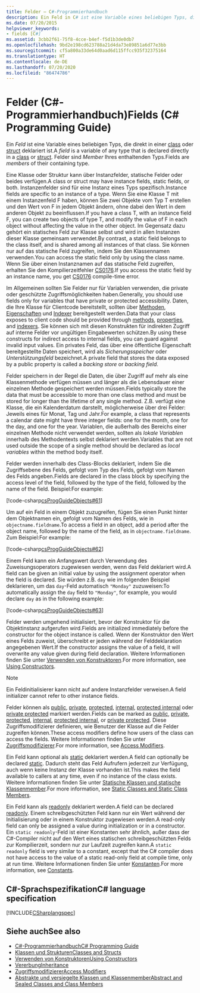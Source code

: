 ```yaml
---
title: Felder – C#-Programmierhandbuch
description: Ein Feld in C# ist eine Variable eines beliebigen Typs, die direkt in einer Klasse oder Struktur deklariert ist. Felder sind Member Ihres enthaltenden Typs.
ms.date: 07/20/2015
helpviewer_keywords:
- fields [C#]
ms.assetid: 3cbb2f61-75f8-4cce-b4ef-f5d1b3de0db7
ms.openlocfilehash: 9bd2e198cd623788a21d4da73e89851a6d77e3bb
ms.sourcegitcommit: cf5a800a33de64d0aad6d115ffcc935f32375164
ms.translationtype: HT
ms.contentlocale: de-DE
ms.lasthandoff: 07/20/2020
ms.locfileid: "86474786"
---
```

# <a name="fields-c-programming-guide"></a><span data-ttu-id="b60a4-104">Felder (C#-Programmierhandbuch)</span><span class="sxs-lookup"><span data-stu-id="b60a4-104">Fields (C# Programming Guide)</span></span>

<span data-ttu-id="b60a4-105">Ein *Feld* ist eine Variable eines beliebigen Typs, die direkt in einer [class](../../language-reference/keywords/class.md) oder [struct](../../language-reference/builtin-types/struct.md) deklariert ist.</span><span class="sxs-lookup"><span data-stu-id="b60a4-105">A *field* is a variable of any type that is declared directly in a [class](../../language-reference/keywords/class.md) or [struct](../../language-reference/builtin-types/struct.md).</span></span> <span data-ttu-id="b60a4-106">Felder sind *Member* Ihres enthaltenden Typs.</span><span class="sxs-lookup"><span data-stu-id="b60a4-106">Fields are *members* of their containing type.</span></span>

<span data-ttu-id="b60a4-107">Eine Klasse oder Struktur kann über Instanzfelder, statische Felder oder beides verfügen.</span><span class="sxs-lookup"><span data-stu-id="b60a4-107">A class or struct may have instance fields, static fields, or both.</span></span> <span data-ttu-id="b60a4-108">Instanzenfelder sind für eine Instanz eines Typs spezifisch.</span><span class="sxs-lookup"><span data-stu-id="b60a4-108">Instance fields are specific to an instance of a type.</span></span> <span data-ttu-id="b60a4-109">Wenn Sie eine Klasse T mit einem Instanzenfeld F haben, können Sie zwei Objekte vom Typ T erstellen und den Wert von F in jedem Objekt ändern, ohne dabei den Wert in dem anderen Objekt zu beeinflussen.</span><span class="sxs-lookup"><span data-stu-id="b60a4-109">If you have a class T, with an instance field F, you can create two objects of type T, and modify the value of F in each object without affecting the value in the other object.</span></span> <span data-ttu-id="b60a4-110">Im Gegensatz dazu gehört ein statisches Feld zur Klasse selbst und wird in allen Instanzen dieser Klasse gemeinsam verwendet.</span><span class="sxs-lookup"><span data-stu-id="b60a4-110">By contrast, a static field belongs to the class itself, and is shared among all instances of that class.</span></span> <span data-ttu-id="b60a4-111">Sie können nur auf das statische Feld zugreifen, indem Sie den Klassennamen verwenden.</span><span class="sxs-lookup"><span data-stu-id="b60a4-111">You can access the static field only by using the class name.</span></span> <span data-ttu-id="b60a4-112">Wenn Sie über einen Instanznamen auf das statische Feld zugreifen, erhalten Sie den Kompilierzeitfehler [CS0176](../../misc/cs0176.md).</span><span class="sxs-lookup"><span data-stu-id="b60a4-112">If you access the static field by an instance name, you get [CS0176](../../misc/cs0176.md) compile-time error.</span></span>

<span data-ttu-id="b60a4-113">Im Allgemeinen sollten Sie Felder nur für Variablen verwenden, die private oder geschützte Zugriffsmöglichkeiten haben.</span><span class="sxs-lookup"><span data-stu-id="b60a4-113">Generally, you should use fields only for variables that have private or protected accessibility.</span></span> <span data-ttu-id="b60a4-114">Daten, die Ihre Klasse für Clientcode bereitstellt, sollten über [Methoden](./methods.md), [Eigenschaften](./properties.md) und [Indexer](../indexers/index.md) bereitgestellt werden.</span><span class="sxs-lookup"><span data-stu-id="b60a4-114">Data that your class exposes to client code should be provided through [methods](./methods.md), [properties](./properties.md), and [indexers](../indexers/index.md).</span></span> <span data-ttu-id="b60a4-115">Sie können sich mit diesen Konstrukten für indirekten Zugriff auf interne Felder vor ungültigen Eingabewerten schützen.</span><span class="sxs-lookup"><span data-stu-id="b60a4-115">By using these constructs for indirect access to internal fields, you can guard against invalid input values.</span></span> <span data-ttu-id="b60a4-116">Ein privates Feld, das über eine öffentliche Eigenschaft bereitgestellte Daten speichert, wird als *Sicherungsspeicher* oder *Unterstützungsfeld* bezeichnet.</span><span class="sxs-lookup"><span data-stu-id="b60a4-116">A private field that stores the data exposed by a public property is called a *backing store* or *backing field*.</span></span>

<span data-ttu-id="b60a4-117">Felder speichern in der Regel die Daten, die über Zugriff auf mehr als eine Klassenmethode verfügen müssen und länger als die Lebensdauer einer einzelnen Methode gespeichert werden müssen.</span><span class="sxs-lookup"><span data-stu-id="b60a4-117">Fields typically store the data that must be accessible to more than one class method and must be stored for longer than the lifetime of any single method.</span></span> <span data-ttu-id="b60a4-118">Z.B. verfügt eine Klasse, die ein Kalenderdatum darstellt, möglicherweise über drei Felder: Jeweils eines für Monat, Tag und Jahr.</span><span class="sxs-lookup"><span data-stu-id="b60a4-118">For example, a class that represents a calendar date might have three integer fields: one for the month, one for the day, and one for the year.</span></span> <span data-ttu-id="b60a4-119">Variablen, die außerhalb des Bereichs einer einzelnen Methode nicht verwendet werden, sollten als *lokale Variablen* innerhalb des Methodentexts selbst deklariert werden.</span><span class="sxs-lookup"><span data-stu-id="b60a4-119">Variables that are not used outside the scope of a single method should be declared as *local variables* within the method body itself.</span></span>

<span data-ttu-id="b60a4-120">Felder werden innerhalb des Class-Blocks deklariert, indem Sie die Zugriffsebene des Felds, gefolgt vom Typ des Felds, gefolgt vom Namen des Felds angeben.</span><span class="sxs-lookup"><span data-stu-id="b60a4-120">Fields are declared in the class block by specifying the access level of the field, followed by the type of the field, followed by the name of the field.</span></span> <span data-ttu-id="b60a4-121">Beispiel:</span><span class="sxs-lookup"><span data-stu-id="b60a4-121">For example:</span></span>

[!code-csharp[csProgGuideObjects#61](~/samples/snippets/csharp/VS_Snippets_VBCSharp/csProgGuideObjects/CS/Objects.cs#61)]

<span data-ttu-id="b60a4-122">Um auf ein Feld in einem Objekt zuzugreifen, fügen Sie einen Punkt hinter dem Objektnamen ein, gefolgt vom Namen des Felds, wie in `objectname.fieldname`.</span><span class="sxs-lookup"><span data-stu-id="b60a4-122">To access a field in an object, add a period after the object name, followed by the name of the field, as in `objectname.fieldname`.</span></span> <span data-ttu-id="b60a4-123">Zum Beispiel:</span><span class="sxs-lookup"><span data-stu-id="b60a4-123">For example:</span></span>

[!code-csharp[csProgGuideObjects#62](~/samples/snippets/csharp/VS_Snippets_VBCSharp/csProgGuideObjects/CS/Objects.cs#62)]

<span data-ttu-id="b60a4-124">Einem Feld kann ein Anfangswert durch Verwendung des Zuweisungsoperators zugewiesen werden, wenn das Feld deklariert wird.</span><span class="sxs-lookup"><span data-stu-id="b60a4-124">A field can be given an initial value by using the assignment operator when the field is declared.</span></span> <span data-ttu-id="b60a4-125">Sie würden z.B. `day` wie im folgenden Beispiel deklarieren, um das `day`-Feld automatisch `"Monday"` zuzuweisen:</span><span class="sxs-lookup"><span data-stu-id="b60a4-125">To automatically assign the `day` field to `"Monday"`, for example, you would declare `day` as in the following example:</span></span>

[!code-csharp[csProgGuideObjects#63](~/samples/snippets/csharp/VS_Snippets_VBCSharp/csProgGuideObjects/CS/Objects.cs#63)]

<span data-ttu-id="b60a4-126">Felder werden umgehend initialisiert, bevor der Konstruktor für die Objektinstanz aufgerufen wird.</span><span class="sxs-lookup"><span data-stu-id="b60a4-126">Fields are initialized immediately before the constructor for the object instance is called.</span></span> <span data-ttu-id="b60a4-127">Wenn der Konstruktor den Wert eines Felds zuweist, überschreibt er jeden während der Felddeklaration angegebenen Wert.</span><span class="sxs-lookup"><span data-stu-id="b60a4-127">If the constructor assigns the value of a field, it will overwrite any value given during field declaration.</span></span> <span data-ttu-id="b60a4-128">Weitere Informationen finden Sie unter [Verwenden von Konstruktoren](./using-constructors.md).</span><span class="sxs-lookup"><span data-stu-id="b60a4-128">For more information, see [Using Constructors](./using-constructors.md).</span></span>

> [!NOTE]
> <span data-ttu-id="b60a4-129">Ein Feldinitialisierer kann nicht auf andere Instanzfelder verweisen.</span><span class="sxs-lookup"><span data-stu-id="b60a4-129">A field initializer cannot refer to other instance fields.</span></span>

<span data-ttu-id="b60a4-130">Felder können als [public](../../language-reference/keywords/public.md), [private](../../language-reference/keywords/private.md), [protected](../../language-reference/keywords/protected.md), [internal](../../language-reference/keywords/internal.md), [protected internal](../../language-reference/keywords/protected-internal.md) oder [private protected](../../language-reference/keywords/private-protected.md) markiert werden.</span><span class="sxs-lookup"><span data-stu-id="b60a4-130">Fields can be marked as [public](../../language-reference/keywords/public.md), [private](../../language-reference/keywords/private.md), [protected](../../language-reference/keywords/protected.md), [internal](../../language-reference/keywords/internal.md), [protected internal](../../language-reference/keywords/protected-internal.md), or [private protected](../../language-reference/keywords/private-protected.md).</span></span> <span data-ttu-id="b60a4-131">Diese Zugriffsmodifizierer definieren, wie Benutzer der Klasse auf die Felder zugreifen können.</span><span class="sxs-lookup"><span data-stu-id="b60a4-131">These access modifiers define how users of the class can access the fields.</span></span> <span data-ttu-id="b60a4-132">Weitere Informationen finden Sie unter [Zugriffsmodifizierer](./access-modifiers.md).</span><span class="sxs-lookup"><span data-stu-id="b60a4-132">For more information, see [Access Modifiers](./access-modifiers.md).</span></span>

<span data-ttu-id="b60a4-133">Ein Feld kann optional als [static](../../language-reference/keywords/static.md) deklariert werden.</span><span class="sxs-lookup"><span data-stu-id="b60a4-133">A field can optionally be declared [static](../../language-reference/keywords/static.md).</span></span> <span data-ttu-id="b60a4-134">Dadurch steht das Feld Aufrufern jederzeit zur Verfügung, auch wenn keine Instanz der Klasse vorhanden ist.</span><span class="sxs-lookup"><span data-stu-id="b60a4-134">This makes the field available to callers at any time, even if no instance of the class exists.</span></span> <span data-ttu-id="b60a4-135">Weitere Informationen finden Sie unter [Statische Klassen und statische Klassenmember](./static-classes-and-static-class-members.md).</span><span class="sxs-lookup"><span data-stu-id="b60a4-135">For more information, see [Static Classes and Static Class Members](./static-classes-and-static-class-members.md).</span></span>

<span data-ttu-id="b60a4-136">Ein Feld kann als [readonly](../../language-reference/keywords/readonly.md) deklariert werden.</span><span class="sxs-lookup"><span data-stu-id="b60a4-136">A field can be declared [readonly](../../language-reference/keywords/readonly.md).</span></span> <span data-ttu-id="b60a4-137">Einem schreibgeschützten Feld kann nur ein Wert während der Initialisierung oder in einem Konstruktor zugewiesen werden.</span><span class="sxs-lookup"><span data-stu-id="b60a4-137">A read-only field can only be assigned a value during initialization or in a constructor.</span></span> <span data-ttu-id="b60a4-138">Ein `static readonly`-Feld ist einer Konstanten sehr ähnlich, außer dass der C#-Compiler nicht auf den Wert eines statischen schreibgeschützten Felds zur Kompilierzeit, sondern nur zur Laufzeit zugreifen kann.</span><span class="sxs-lookup"><span data-stu-id="b60a4-138">A `static readonly` field is very similar to a constant, except that the C# compiler does not have access to the value of a static read-only field at compile time, only at run time.</span></span> <span data-ttu-id="b60a4-139">Weitere Informationen finden Sie unter [Konstanten](./constants.md).</span><span class="sxs-lookup"><span data-stu-id="b60a4-139">For more information, see [Constants](./constants.md).</span></span>

## <a name="c-language-specification"></a><span data-ttu-id="b60a4-140">C#-Sprachspezifikation</span><span class="sxs-lookup"><span data-stu-id="b60a4-140">C# language specification</span></span>

[!INCLUDE[CSharplangspec](~/includes/csharplangspec-md.md)]

## <a name="see-also"></a><span data-ttu-id="b60a4-141">Siehe auch</span><span class="sxs-lookup"><span data-stu-id="b60a4-141">See also</span></span>

- [<span data-ttu-id="b60a4-142">C#-Programmierhandbuch</span><span class="sxs-lookup"><span data-stu-id="b60a4-142">C# Programming Guide</span></span>](../index.md)
- [<span data-ttu-id="b60a4-143">Klassen und Strukturen</span><span class="sxs-lookup"><span data-stu-id="b60a4-143">Classes and Structs</span></span>](./index.md)
- [<span data-ttu-id="b60a4-144">Verwenden von Konstruktoren</span><span class="sxs-lookup"><span data-stu-id="b60a4-144">Using Constructors</span></span>](./using-constructors.md)
- [<span data-ttu-id="b60a4-145">Vererbung</span><span class="sxs-lookup"><span data-stu-id="b60a4-145">Inheritance</span></span>](./inheritance.md)
- [<span data-ttu-id="b60a4-146">Zugriffsmodifizierer</span><span class="sxs-lookup"><span data-stu-id="b60a4-146">Access Modifiers</span></span>](./access-modifiers.md)
- [<span data-ttu-id="b60a4-147">Abstrakte und versiegelte Klassen und Klassenmember</span><span class="sxs-lookup"><span data-stu-id="b60a4-147">Abstract and Sealed Classes and Class Members</span></span>](./abstract-and-sealed-classes-and-class-members.md)
